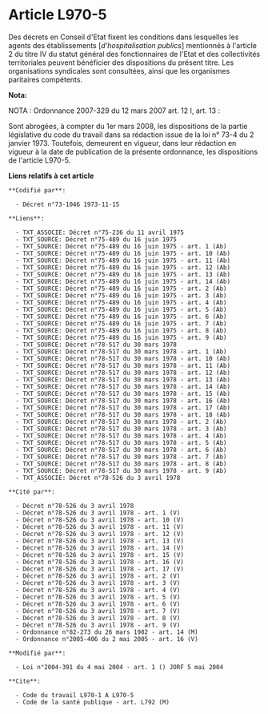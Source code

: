 # Article L970-5

Des décrets en Conseil d'Etat fixent les conditions dans lesquelles les agents des établissements [*d'hospitalisation
publics*] mentionnés à l'article 2 du titre IV du statut général des fonctionnaires de l'Etat et des collectivités
territoriales peuvent bénéficier des dispositions du présent titre. Les organisations syndicales sont consultées, ainsi que
les organismes paritaires compétents.

**Nota:**

NOTA : Ordonnance 2007-329 du 12 mars 2007 art. 12 I, art. 13 :

Sont abrogées, à compter du 1er mars 2008, les dispositions de la partie législative du code du travail dans sa rédaction
issue de la loi n° 73-4 du 2 janvier 1973. Toutefois, demeurent en vigueur, dans leur rédaction en vigueur à la date de
publication de la présente ordonnance, les dispositions de l'article L970-5.

**Liens relatifs à cet article**

	**Codifié par**:

	  - Décret n°73-1046 1973-11-15

	**Liens**:

	  - TXT_ASSOCIE: Décret n°75-236 du 11 avril 1975
	  - TXT_SOURCE: Décret n°75-489 du 16 juin 1975
	  - TXT_SOURCE: Décret n°75-489 du 16 juin 1975 - art. 1 (Ab)
	  - TXT_SOURCE: Décret n°75-489 du 16 juin 1975 - art. 10 (Ab)
	  - TXT_SOURCE: Décret n°75-489 du 16 juin 1975 - art. 11 (Ab)
	  - TXT_SOURCE: Décret n°75-489 du 16 juin 1975 - art. 12 (Ab)
	  - TXT_SOURCE: Décret n°75-489 du 16 juin 1975 - art. 13 (Ab)
	  - TXT_SOURCE: Décret n°75-489 du 16 juin 1975 - art. 14 (Ab)
	  - TXT_SOURCE: Décret n°75-489 du 16 juin 1975 - art. 2 (Ab)
	  - TXT_SOURCE: Décret n°75-489 du 16 juin 1975 - art. 3 (Ab)
	  - TXT_SOURCE: Décret n°75-489 du 16 juin 1975 - art. 4 (Ab)
	  - TXT_SOURCE: Décret n°75-489 du 16 juin 1975 - art. 5 (Ab)
	  - TXT_SOURCE: Décret n°75-489 du 16 juin 1975 - art. 6 (Ab)
	  - TXT_SOURCE: Décret n°75-489 du 16 juin 1975 - art. 7 (Ab)
	  - TXT_SOURCE: Décret n°75-489 du 16 juin 1975 - art. 8 (Ab)
	  - TXT_SOURCE: Décret n°75-489 du 16 juin 1975 - art. 9 (Ab)
	  - TXT_SOURCE: Décret n°78-517 du 30 mars 1978
	  - TXT_SOURCE: Décret n°78-517 du 30 mars 1978 - art. 1 (Ab)
	  - TXT_SOURCE: Décret n°78-517 du 30 mars 1978 - art. 10 (Ab)
	  - TXT_SOURCE: Décret n°78-517 du 30 mars 1978 - art. 11 (Ab)
	  - TXT_SOURCE: Décret n°78-517 du 30 mars 1978 - art. 12 (Ab)
	  - TXT_SOURCE: Décret n°78-517 du 30 mars 1978 - art. 13 (Ab)
	  - TXT_SOURCE: Décret n°78-517 du 30 mars 1978 - art. 14 (Ab)
	  - TXT_SOURCE: Décret n°78-517 du 30 mars 1978 - art. 15 (Ab)
	  - TXT_SOURCE: Décret n°78-517 du 30 mars 1978 - art. 16 (Ab)
	  - TXT_SOURCE: Décret n°78-517 du 30 mars 1978 - art. 17 (Ab)
	  - TXT_SOURCE: Décret n°78-517 du 30 mars 1978 - art. 18 (Ab)
	  - TXT_SOURCE: Décret n°78-517 du 30 mars 1978 - art. 2 (Ab)
	  - TXT_SOURCE: Décret n°78-517 du 30 mars 1978 - art. 3 (Ab)
	  - TXT_SOURCE: Décret n°78-517 du 30 mars 1978 - art. 4 (Ab)
	  - TXT_SOURCE: Décret n°78-517 du 30 mars 1978 - art. 5 (Ab)
	  - TXT_SOURCE: Décret n°78-517 du 30 mars 1978 - art. 6 (Ab)
	  - TXT_SOURCE: Décret n°78-517 du 30 mars 1978 - art. 7 (Ab)
	  - TXT_SOURCE: Décret n°78-517 du 30 mars 1978 - art. 8 (Ab)
	  - TXT_SOURCE: Décret n°78-517 du 30 mars 1978 - art. 9 (Ab)
	  - TXT_ASSOCIE: Décret n°78-526 du 3 avril 1978

	**Cité par**:

	  - Décret n°78-526 du 3 avril 1978
	  - Décret n°78-526 du 3 avril 1978 - art. 1 (V)
	  - Décret n°78-526 du 3 avril 1978 - art. 10 (V)
	  - Décret n°78-526 du 3 avril 1978 - art. 11 (V)
	  - Décret n°78-526 du 3 avril 1978 - art. 12 (V)
	  - Décret n°78-526 du 3 avril 1978 - art. 13 (V)
	  - Décret n°78-526 du 3 avril 1978 - art. 14 (V)
	  - Décret n°78-526 du 3 avril 1978 - art. 15 (V)
	  - Décret n°78-526 du 3 avril 1978 - art. 16 (V)
	  - Décret n°78-526 du 3 avril 1978 - art. 17 (V)
	  - Décret n°78-526 du 3 avril 1978 - art. 2 (V)
	  - Décret n°78-526 du 3 avril 1978 - art. 3 (V)
	  - Décret n°78-526 du 3 avril 1978 - art. 4 (V)
	  - Décret n°78-526 du 3 avril 1978 - art. 5 (V)
	  - Décret n°78-526 du 3 avril 1978 - art. 6 (V)
	  - Décret n°78-526 du 3 avril 1978 - art. 7 (V)
	  - Décret n°78-526 du 3 avril 1978 - art. 8 (V)
	  - Décret n°78-526 du 3 avril 1978 - art. 9 (V)
	  - Ordonnance n°82-273 du 26 mars 1982 - art. 14 (M)
	  - Ordonnance n°2005-406 du 2 mai 2005 - art. 16 (V)

	**Modifié par**:

	  - Loi n°2004-391 du 4 mai 2004 - art. 1 () JORF 5 mai 2004

	**Cite**:

	  - Code du travail L970-1 A L970-5
	  - Code de la santé publique - art. L792 (M)
